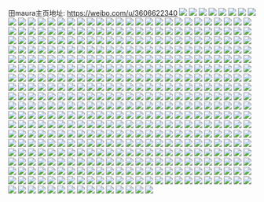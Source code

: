 田maura主页地址: https://weibo.com/u/3606622340 
![](https://wx4.sinaimg.cn/mw2000/d6f8b084ly1h9czfuytwnj22dc35se83.jpg) 
![](https://wx4.sinaimg.cn/mw2000/d6f8b084ly1h9czftnsg6j22dc35sqv5.jpg) 
![](https://wx4.sinaimg.cn/mw2000/d6f8b084ly1h9czhmy6yqj20oq1hcgyi.jpg) 
![](https://wx4.sinaimg.cn/mw2000/d6f8b084ly1h9czho2s2hj22eo37k7wi.jpg) 
![](https://wx4.sinaimg.cn/mw2000/d6f8b084ly1h9czh1ht66j22dc35s4qp.jpg) 
![](https://wx4.sinaimg.cn/mw2000/d6f8b084ly1h9czh1w88qj216o1kwk49.jpg) 
![](https://wx4.sinaimg.cn/mw2000/d6f8b084ly1h989buor5tj21401hcdvz.jpg) 
![](https://wx4.sinaimg.cn/mw2000/d6f8b084ly1h989bv1ysjj21hc0oqthx.jpg) 
![](https://wx4.sinaimg.cn/mw2000/d6f8b084ly1h989bva268j20oq1hc138.jpg) 
![](https://wx4.sinaimg.cn/mw2000/d6f8b084ly1h989bw8q7oj22eo37ku0x.jpg) 
![](https://wx4.sinaimg.cn/mw2000/d6f8b084ly1h989bzasguj235s2dcx6p.jpg) 
![](https://wx4.sinaimg.cn/mw2000/d6f8b084ly1h98a6afy34j21401hcnla.jpg) 
![](https://wx4.sinaimg.cn/mw2000/d6f8b084ly1h98a79qpz8j21401hck3s.jpg) 
![](https://wx4.sinaimg.cn/mw2000/d6f8b084ly1h98a79zvtxj220o0xoq8x.jpg) 
![](https://wx4.sinaimg.cn/mw2000/d6f8b084ly1h98a7be7g8j22dc35shdu.jpg) 
![](https://wx4.sinaimg.cn/mw2000/d6f8b084ly1h8zry1p8m3j20jd1a3wgz.jpg) 
![](https://wx4.sinaimg.cn/mw2000/d6f8b084ly1h8zs0b2s0xj20q71m9di2.jpg) 
![](https://wx4.sinaimg.cn/mw2000/d6f8b084ly1h8xjjmtvdhj20qa1m9n03.jpg) 
![](https://wx4.sinaimg.cn/mw2000/d6f8b084ly1h8xjjn5h88j20rl1i0goi.jpg) 
![](https://wx4.sinaimg.cn/mw2000/d6f8b084ly1h8txyvovrlj22eo37khdu.jpg) 
![](https://wx4.sinaimg.cn/mw2000/d6f8b084ly1h8n8hojshoj20u01srdj5.jpg) 
![](https://wx4.sinaimg.cn/mw2000/d6f8b084ly1h8n8hwztuxj20u01sr78c.jpg) 
![](https://wx4.sinaimg.cn/mw2000/d6f8b084ly1h8n8iavmldj20u00u0gml.jpg) 
![](https://wx4.sinaimg.cn/mw2000/d6f8b084ly1h8n8j0229yj20u01srtbz.jpg) 
![](https://wx4.sinaimg.cn/mw2000/d6f8b084ly1h8n8io1q6bj20u01sr0w2.jpg) 
![](https://wx4.sinaimg.cn/mw2000/d6f8b084ly1h8edrdrs7cj20u01hc1ac.jpg) 
![](https://wx4.sinaimg.cn/mw2000/d6f8b084ly1h89mwlxm1cj22eo37k4qs.jpg) 
![](https://wx4.sinaimg.cn/mw2000/d6f8b084ly1h89mwndhljj22a23407wi.jpg) 
![](https://wx4.sinaimg.cn/mw2000/d6f8b084ly1h89mwotdpoj22dc35sx6q.jpg) 
![](https://wx4.sinaimg.cn/mw2000/d6f8b084ly1h89mwqboxij235s2dcnpe.jpg) 
![](https://wx4.sinaimg.cn/mw2000/d6f8b084ly1h81oauhanej21mj2soqnb.jpg) 
![](https://wx4.sinaimg.cn/mw2000/d6f8b084ly1h81oauo5evj20oy176446.jpg) 
![](https://wx4.sinaimg.cn/mw2000/d6f8b084ly1h81oavte4lj227s3561l0.jpg) 
![](https://wx4.sinaimg.cn/mw2000/d6f8b084ly1h81oaxdo09j22dc35skjm.jpg) 
![](https://wx4.sinaimg.cn/mw2000/d6f8b084ly1h81oay5w9oj22av1v34qp.jpg) 
![](https://wx4.sinaimg.cn/mw2000/d6f8b084ly1h81oazjjyjj23k02o0npe.jpg) 
![](https://wx4.sinaimg.cn/mw2000/d6f8b084ly1h81ob0y0ruj235s2dcnpe.jpg) 
![](https://wx4.sinaimg.cn/mw2000/d6f8b084ly1h81ob1np95j22av1v31kx.jpg) 
![](https://wx4.sinaimg.cn/mw2000/d6f8b084ly1h81ob2cbl5j22dc35se81.jpg) 
![](https://wx4.sinaimg.cn/mw2000/d6f8b084ly1h7yoze8emtj21400u040n.jpg) 
![](https://wx4.sinaimg.cn/mw2000/d6f8b084ly1h7rt3dvvpoj237k2eoe82.jpg) 
![](https://wx4.sinaimg.cn/mw2000/d6f8b084ly1h7rt3f3vnlj22dc35sx6q.jpg) 
![](https://wx4.sinaimg.cn/mw2000/d6f8b084ly1h7rt3g4h2kj235s2dcx6p.jpg) 
![](https://wx4.sinaimg.cn/mw2000/d6f8b084ly1h7rt3hcxzkj22dc35skjm.jpg) 
![](https://wx4.sinaimg.cn/mw2000/d6f8b084ly1h7rt3ibmw9j235s2dckjl.jpg) 
![](https://wx4.sinaimg.cn/mw2000/d6f8b084ly1h7rt3k16kvj235s2dchdu.jpg) 
![](https://wx4.sinaimg.cn/mw2000/d6f8b084ly1h7q37zqai1j20nw1m7dj9.jpg) 
![](https://wx4.sinaimg.cn/mw2000/d6f8b084ly1h7q37vt0o3j20n31ldadf.jpg) 
![](https://wx4.sinaimg.cn/mw2000/d6f8b084ly1h7q37wbpdhj20ns1m5acy.jpg) 
![](https://wx4.sinaimg.cn/mw2000/d6f8b084ly1h7q37whjpvj20nh1m6q5u.jpg) 
![](https://wx4.sinaimg.cn/mw2000/d6f8b084ly1h7q35c5gyyj20pu1m9gq5.jpg) 
![](https://wx4.sinaimg.cn/mw2000/d6f8b084ly1h7onfsvhv7j20u014x0wo.jpg) 
![](https://wx4.sinaimg.cn/mw2000/d6f8b084ly1h7oneolp9ej22eo37k7wi.jpg) 
![](https://wx4.sinaimg.cn/mw2000/d6f8b084ly1h7ho30bmzmj22eo37kx6p.jpg) 
![](https://wx4.sinaimg.cn/mw2000/d6f8b084ly1h7ho3cmtzwj22eo37k7wi.jpg) 
![](https://wx4.sinaimg.cn/mw2000/d6f8b084ly1h7glqwybvmj22eo37k4qr.jpg) 
![](https://wx4.sinaimg.cn/mw2000/d6f8b084ly1h7glr212dwj22bv2uf7wh.jpg) 
![](https://wx4.sinaimg.cn/mw2000/d6f8b084ly1h7gls8p206j21zs2tgu0x.jpg) 
![](https://wx4.sinaimg.cn/mw2000/d6f8b084ly1h7glr583ekj22dc35s4qq.jpg) 
![](https://wx4.sinaimg.cn/mw2000/d6f8b084ly1h7glregy6wj22dc35sx6p.jpg) 
![](https://wx4.sinaimg.cn/mw2000/d6f8b084ly1h7glu19derj21400u0n4t.jpg) 
![](https://wx4.sinaimg.cn/mw2000/d6f8b084ly1h7glroy8yhj22e82e8x6q.jpg) 
![](https://wx4.sinaimg.cn/mw2000/d6f8b084ly1h7glrs6snvj22dc35skjm.jpg) 
![](https://wx4.sinaimg.cn/mw2000/d6f8b084ly1h7glrv9jq1j22y32aqail.jpg) 
![](https://wx4.sinaimg.cn/mw2000/d6f8b084ly1h7gls56pzuj235s2dcqv7.jpg) 
![](https://wx4.sinaimg.cn/mw2000/d6f8b084ly1h781guw9k6j22eo37khdu.jpg) 
![](https://wx4.sinaimg.cn/mw2000/d6f8b084ly1h781gzh9q5j22eo37kq9z.jpg) 
![](https://wx4.sinaimg.cn/mw2000/d6f8b084ly1h781gon3ozj22eo37kn7t.jpg) 
![](https://wx4.sinaimg.cn/mw2000/d6f8b084ly1h74rmti4iej22eo37ktmr.jpg) 
![](https://wx4.sinaimg.cn/mw2000/d6f8b084ly1h74rmr33hoj21401hanf7.jpg) 
![](https://wx4.sinaimg.cn/mw2000/d6f8b084ly1h74rmvp22bj22dc2zkaf7.jpg) 
![](https://wx4.sinaimg.cn/mw2000/d6f8b084ly1h72orpm8jaj20u0140ac8.jpg) 
![](https://wx4.sinaimg.cn/mw2000/d6f8b084ly1h72orpuq57j20u0140n0c.jpg) 
![](https://wx4.sinaimg.cn/mw2000/d6f8b084ly1h72cuzdth5j235s2dc1ky.jpg) 
![](https://wx4.sinaimg.cn/mw2000/d6f8b084ly1h6x4tayjfpj20rp0hmtbc.jpg) 
![](https://wx4.sinaimg.cn/mw2000/d6f8b084ly1h6x4sbjvtsj21401ha0vk.jpg) 
![](https://wx4.sinaimg.cn/mw2000/d6f8b084ly1h6nnbhzngfj22qk21wan9.jpg) 
![](https://wx4.sinaimg.cn/mw2000/d6f8b084ly1h6nnbju8imj22qk21wgta.jpg) 
![](https://wx4.sinaimg.cn/mw2000/d6f8b084ly1h6nnbmc8zij221w2qkgx1.jpg) 
![](https://wx4.sinaimg.cn/mw2000/d6f8b084ly1h6nnbopcvcj221w2qku0x.jpg) 
![](https://wx4.sinaimg.cn/mw2000/d6f8b084ly1h6nnbr7pmrj221w2qknll.jpg) 
![](https://wx4.sinaimg.cn/mw2000/d6f8b084ly1h6nnbtmgfpj221w2qk7wi.jpg) 
![](https://wx4.sinaimg.cn/mw2000/d6f8b084ly1h6nnbzotbdj22qk21wqv6.jpg) 
![](https://wx4.sinaimg.cn/mw2000/d6f8b084ly1h6nnc1lpphj21sw2dcne4.jpg) 
![](https://wx4.sinaimg.cn/mw2000/d6f8b084ly1h6nnc41hd0j22dz2coe0b.jpg) 
![](https://wx4.sinaimg.cn/mw2000/d6f8b084ly1h6nnc83uitj22dc2dc1l0.jpg) 
![](https://wx4.sinaimg.cn/mw2000/d6f8b084ly1h6nncaqmpzj22dc2dctt5.jpg) 
![](https://wx4.sinaimg.cn/mw2000/d6f8b084ly1h6nncdqmo3j22dc2dce83.jpg) 
![](https://wx4.sinaimg.cn/mw2000/d6f8b084ly1h6nncf0m3gj22qk1ildoz.jpg) 
![](https://wx4.sinaimg.cn/mw2000/d6f8b084ly1h6nnchd6ftj22tc1yctoq.jpg) 
![](https://wx4.sinaimg.cn/mw2000/d6f8b084ly1h6nncjlnddj22qk21w4eo.jpg) 
![](https://wx4.sinaimg.cn/mw2000/d6f8b084ly1h6nncm9zq4j221w2qk7wi.jpg) 
![](https://wx4.sinaimg.cn/mw2000/d6f8b084ly1h6nncr8mr6j235s2dcqv6.jpg) 
![](https://wx4.sinaimg.cn/mw2000/d6f8b084ly1h6nnct0s66j221w2qkkjl.jpg) 
![](https://wx4.sinaimg.cn/mw2000/d6f8b084ly1h6nmxy3g40j21ms2641kx.jpg) 
![](https://wx4.sinaimg.cn/mw2000/d6f8b084ly1h6nmy2w1rzj221w2qku0y.jpg) 
![](https://wx4.sinaimg.cn/mw2000/d6f8b084ly1h6nmy7usekj221w2qk1kz.jpg) 
![](https://wx4.sinaimg.cn/mw2000/d6f8b084ly1h6nmybr4kdj21nk27ge84.jpg) 
![](https://wx4.sinaimg.cn/mw2000/d6f8b084ly1h6nmyh9d1xj222b2jh787.jpg) 
![](https://wx4.sinaimg.cn/mw2000/d6f8b084ly1h6nmyjncf6j21tx2777wh.jpg) 
![](https://wx4.sinaimg.cn/mw2000/d6f8b084ly1h6nmyq08hmj21r52dcapz.jpg) 
![](https://wx4.sinaimg.cn/mw2000/d6f8b084ly1h6nmyt0v9ej21ms2bv4qp.jpg) 
![](https://wx4.sinaimg.cn/mw2000/d6f8b084ly1h6nmz0l20yj221w2qk7wj.jpg) 
![](https://wx4.sinaimg.cn/mw2000/d6f8b084ly1h6nmz6asy0j221w2qk4qr.jpg) 
![](https://wx4.sinaimg.cn/mw2000/d6f8b084ly1h6nmz9hes1j22qk21w7wi.jpg) 
![](https://wx4.sinaimg.cn/mw2000/d6f8b084ly1h6nmzjez5zj221w2qk7wh.jpg) 
![](https://wx4.sinaimg.cn/mw2000/d6f8b084ly1h6nmzmseecj221w2qk194.jpg) 
![](https://wx4.sinaimg.cn/mw2000/d6f8b084ly1h6nmzqhop4j221w2qkkjm.jpg) 
![](https://wx4.sinaimg.cn/mw2000/d6f8b084ly1h6nmzuevrwj221w2qknap.jpg) 
![](https://wx4.sinaimg.cn/mw2000/d6f8b084ly1h6nmzzovwbj221w2qkqv5.jpg) 
![](https://wx4.sinaimg.cn/mw2000/d6f8b084ly1h6nn05s1axj221w2qkkjl.jpg) 
![](https://wx4.sinaimg.cn/mw2000/d6f8b084ly1h6nn08ip4wj22qk21wqeh.jpg) 
![](https://wx4.sinaimg.cn/mw2000/d6f8b084ly1h6me0knzt2j20uv1um413.jpg) 
![](https://wx4.sinaimg.cn/mw2000/d6f8b084ly1h6me0kcun0j21401haav8.jpg) 
![](https://wx4.sinaimg.cn/mw2000/d6f8b084ly1h6italpqqmj20rp0kq751.jpg) 
![](https://wx4.sinaimg.cn/mw2000/d6f8b084ly1h6gt6bm3l5j20rp0rpn0c.jpg) 
![](https://wx4.sinaimg.cn/mw2000/d6f8b084ly1h6eix52qdtj235s2dcagh.jpg) 
![](https://wx4.sinaimg.cn/mw2000/d6f8b084ly1h6eixxiiqsj22dc35sto6.jpg) 
![](https://wx4.sinaimg.cn/mw2000/d6f8b084ly1h6d4l9ir37j23k02o04qq.jpg) 
![](https://wx4.sinaimg.cn/mw2000/d6f8b084ly1h6d4l5q484j235s2dc1ky.jpg) 
![](https://wx4.sinaimg.cn/mw2000/d6f8b084ly1h6d4fv2i5ij21400u0adp.jpg) 
![](https://wx4.sinaimg.cn/mw2000/d6f8b084ly1h6d4hddl1cj22dc35skjl.jpg) 
![](https://wx4.sinaimg.cn/mw2000/d6f8b084ly1h6a4ag651tj235s2dcu0y.jpg) 
![](https://wx4.sinaimg.cn/mw2000/d6f8b084ly1h6ai82zrtqj235s2dc1e9.jpg) 
![](https://wx4.sinaimg.cn/mw2000/d6f8b084ly1h6ai8cczo8j20u00u0jut.jpg) 
![](https://wx4.sinaimg.cn/mw2000/d6f8b084ly1h6a46klyaej235s2dc79q.jpg) 
![](https://wx4.sinaimg.cn/mw2000/d6f8b084ly1h6aj9gech5j235s2dc7jr.jpg) 
![](https://wx4.sinaimg.cn/mw2000/d6f8b084ly1h6aj9pfhf9j21h11h1n2j.jpg) 
![](https://wx4.sinaimg.cn/mw2000/d6f8b084ly1h6ajajuadnj235s2dc1kz.jpg) 
![](https://wx4.sinaimg.cn/mw2000/d6f8b084ly1h6ajb3xe9zj225h2dch2b.jpg) 
![](https://wx4.sinaimg.cn/mw2000/d6f8b084ly1h6ajbqa9szj21z21z2b2a.jpg) 
![](https://wx4.sinaimg.cn/mw2000/d6f8b084ly1h6ajc0sjdgj235s2dc1ky.jpg) 
![](https://wx4.sinaimg.cn/mw2000/d6f8b084ly1h6ajcdfpu3j21dv2uq4qp.jpg) 
![](https://wx4.sinaimg.cn/mw2000/d6f8b084ly1h687uwtfrrj235s2dc4qq.jpg) 
![](https://wx4.sinaimg.cn/mw2000/d6f8b084ly1h644vpqyg7j20ud0m4jun.jpg) 
![](https://wx4.sinaimg.cn/mw2000/d6f8b084ly1h644t9ac6lj20sr1kdtgl.jpg) 
![](https://wx4.sinaimg.cn/mw2000/d6f8b084ly1h5x9mk4cy7j20u014042d.jpg) 
![](https://wx4.sinaimg.cn/mw2000/d6f8b084ly1h5x9mko5kgj20uc19rgup.jpg) 
![](https://wx4.sinaimg.cn/mw2000/d6f8b084ly1h5sachad0sj235s2dcx6s.jpg) 
![](https://wx4.sinaimg.cn/mw2000/d6f8b084ly1h5sa9i1k60j20u00u0q7k.jpg) 
![](https://wx4.sinaimg.cn/mw2000/d6f8b084ly1h5sacyjw4ij22eo37kb2a.jpg) 
![](https://wx4.sinaimg.cn/mw2000/d6f8b084ly1h5sad3pdznj235s2dckjn.jpg) 
![](https://wx4.sinaimg.cn/mw2000/d6f8b084ly1h5sadbzjycj235s2dcx6r.jpg) 
![](https://wx4.sinaimg.cn/mw2000/d6f8b084ly1h5sadytbcfj235s2dckjm.jpg) 
![](https://wx4.sinaimg.cn/mw2000/d6f8b084ly1h5sadzpsf1j20u014041c.jpg) 
![](https://wx4.sinaimg.cn/mw2000/d6f8b084ly1h5sae08r9vj21400u0n4j.jpg) 
![](https://wx4.sinaimg.cn/mw2000/d6f8b084ly1h5sae7634mj21400u0jvv.jpg) 
![](https://wx4.sinaimg.cn/mw2000/d6f8b084ly1h5oshphicgj22dc35su0x.jpg) 
![](https://wx4.sinaimg.cn/mw2000/d6f8b084ly1h5jfyu253gj22uc3k04qq.jpg) 
![](https://wx4.sinaimg.cn/mw2000/d6f8b084ly1h5jfzpokj8j22dc35se83.jpg) 
![](https://wx4.sinaimg.cn/mw2000/d6f8b084ly1h5jg0u9vm5j22o03k0b2b.jpg) 
![](https://wx4.sinaimg.cn/mw2000/d6f8b084ly1h5jg1l7uloj235s2dc7wi.jpg) 
![](https://wx4.sinaimg.cn/mw2000/d6f8b084ly1h5jg1x4114j21mo2654qp.jpg) 
![](https://wx4.sinaimg.cn/mw2000/d6f8b084ly1h5jg2awlhfj235s2dcu0y.jpg) 
![](https://wx4.sinaimg.cn/mw2000/d6f8b084ly1h5jg40mxf5j235s2dc7wk.jpg) 
![](https://wx4.sinaimg.cn/mw2000/d6f8b084ly1h5jg2r4di2j22o03k2npd.jpg) 
![](https://wx4.sinaimg.cn/mw2000/d6f8b084ly1h5jg2uzy2fj20y4230amw.jpg) 
![](https://wx4.sinaimg.cn/mw2000/d6f8b084ly1h5jg4ihcchj21g0261e81.jpg) 
![](https://wx4.sinaimg.cn/mw2000/d6f8b084ly1h5jg4unfxtj21g02617wh.jpg) 
![](https://wx4.sinaimg.cn/mw2000/d6f8b084ly1h5jg56eos1j21g02001kx.jpg) 
![](https://wx4.sinaimg.cn/mw2000/d6f8b084ly1h5jg5j1epcj21g02601kx.jpg) 
![](https://wx4.sinaimg.cn/mw2000/d6f8b084ly1h5jg5wovrej21g02607wh.jpg) 
![](https://wx4.sinaimg.cn/mw2000/d6f8b084ly1h5jg83vrkkj21g0260u0x.jpg) 
![](https://wx4.sinaimg.cn/mw2000/d6f8b084ly1h5grkn4xf9j235s2dce82.jpg) 
![](https://wx4.sinaimg.cn/mw2000/d6f8b084ly1h5grp8zzsxj23k02o0hdt.jpg) 
![](https://wx4.sinaimg.cn/mw2000/d6f8b084ly1h5grts7aipj21400u0acc.jpg) 
![](https://wx4.sinaimg.cn/mw2000/d6f8b084ly1h5grum0ltwj22300y4k2w.jpg) 
![](https://wx4.sinaimg.cn/mw2000/d6f8b084ly1h5ffh1ifhdj20u0140qbp.jpg) 
![](https://wx4.sinaimg.cn/mw2000/d6f8b084ly1h5ffh1w0sqj20u014014a.jpg) 
![](https://wx4.sinaimg.cn/mw2000/d6f8b084ly1h5ffh27r7kj20u0140n60.jpg) 
![](https://wx4.sinaimg.cn/mw2000/d6f8b084ly1h59rfft1wvj20rr0sgmzy.jpg) 
![](https://wx4.sinaimg.cn/mw2000/d6f8b084ly1h43f8s1t6lj20u0140446.jpg) 
![](https://wx4.sinaimg.cn/mw2000/d6f8b084ly1h3v1833rtmj20sg0qkq4m.jpg) 
![](https://wx4.sinaimg.cn/mw2000/d6f8b084ly1h1scszezc5j20u01tyn0v.jpg) 
![](https://wx4.sinaimg.cn/mw2000/d6f8b084ly1h1scpywg4nj22dc35s4qr.jpg) 
![](https://wx4.sinaimg.cn/mw2000/d6f8b084ly1gwpk9u9qe4j217c1lsnh3.jpg) 
![](https://wx4.sinaimg.cn/mw2000/003W51e4ly1guk27vx1mfj60u00u0q4m02.jpg) 
![](https://wx4.sinaimg.cn/mw2000/003W51e4ly1guizuv24egj60yg0ygnfr02.jpg) 
![](https://wx4.sinaimg.cn/mw2000/d6f8b084ly1gs487h90qmj21400u0afs.jpg) 
![](https://wx4.sinaimg.cn/mw2000/d6f8b084ly1gq0l6fqi4wj21400u00y2.jpg) 
![](https://wx4.sinaimg.cn/mw2000/d6f8b084ly1gq0l6ep1qvj21400u0djp.jpg) 
![](https://wx4.sinaimg.cn/mw2000/d6f8b084ly1gq0l6h0jjcj21400u0ahf.jpg) 
![](https://wx4.sinaimg.cn/mw2000/d6f8b084ly1gpyn2pxuwvj20u01d313k.jpg) 
![](https://wx4.sinaimg.cn/mw2000/d6f8b084ly1gpaijhv4vxj21400u0ae6.jpg) 
![](https://wx4.sinaimg.cn/mw2000/d6f8b084ly1gpaijgxdvqj21400u0td9.jpg) 
![](https://wx4.sinaimg.cn/mw2000/d6f8b084ly1gpaijfb6kaj20u0140gpy.jpg) 
![](https://wx4.sinaimg.cn/mw2000/d6f8b084ly1gpaijmzwj0j20u014043w.jpg) 
![](https://wx4.sinaimg.cn/mw2000/d6f8b084ly1gpaijlfdw7j20u0140afp.jpg) 
![](https://wx4.sinaimg.cn/mw2000/d6f8b084ly1gpaisuaz0rj21400u0gq7.jpg) 
![](https://wx4.sinaimg.cn/mw2000/d6f8b084ly1gpaijjp10uj20u014045c.jpg) 
![](https://wx4.sinaimg.cn/mw2000/d6f8b084ly1gpaijkuyw0j21400u0gsu.jpg) 
![](https://wx4.sinaimg.cn/mw2000/d6f8b084ly1gpaih3dewjj20u01cjwmm.jpg) 
![](https://wx4.sinaimg.cn/mw2000/d6f8b084ly1gpaijlx6i4j21400u044q.jpg) 
![](https://wx4.sinaimg.cn/mw2000/d6f8b084ly1gpaijikg10j21400u0n32.jpg) 
![](https://wx4.sinaimg.cn/mw2000/d6f8b084ly1gpaijkav05j21400u00yb.jpg) 
![](https://wx4.sinaimg.cn/mw2000/d6f8b084ly1gpaijngah0j20u0140wie.jpg) 
![](https://wx4.sinaimg.cn/mw2000/d6f8b084ly1gpaist9t0tj21400u07a2.jpg) 
![](https://wx4.sinaimg.cn/mw2000/d6f8b084ly1gpaisttv0fj21400u0wjg.jpg) 
![](https://wx4.sinaimg.cn/mw2000/d6f8b084ly1gpaijgc2wfj20u014078d.jpg) 
![](https://wx4.sinaimg.cn/mw2000/d6f8b084ly1gpaijfu4pkj20u0140n08.jpg) 
![](https://wx4.sinaimg.cn/mw2000/d6f8b084ly1gpaijj5r9qj20u0140tca.jpg) 
![](https://wx4.sinaimg.cn/mw2000/d6f8b084ly1gmfafal0u4j20u01t07f2.jpg) 
![](https://wx4.sinaimg.cn/mw2000/d6f8b084ly1gljn3zjuyij20zk0k0108.jpg) 
![](https://wx4.sinaimg.cn/mw2000/d6f8b084ly1gl2plc2138j21400u042a.jpg) 
![](https://wx4.sinaimg.cn/mw2000/d6f8b084ly1gka0e8xugwj213z0u0air.jpg) 
![](https://wx4.sinaimg.cn/mw2000/d6f8b084ly1gka0ecdu0oj20u00u0n1i.jpg) 
![](https://wx4.sinaimg.cn/mw2000/d6f8b084ly1gka0eayjwfj21400u045r.jpg) 
![](https://wx4.sinaimg.cn/mw2000/d6f8b084ly1gka0efa3v8j20u0140ai0.jpg) 
![](https://wx4.sinaimg.cn/mw2000/d6f8b084ly1gka0eim18kj20u0140tgk.jpg) 
![](https://wx4.sinaimg.cn/mw2000/d6f8b084ly1gka0elk52rj20u0140tgs.jpg) 
![](https://wx4.sinaimg.cn/mw2000/d6f8b084ly1gka0enjgmtj20u014045r.jpg) 
![](https://wx4.sinaimg.cn/mw2000/d6f8b084ly1gka0epvkgfj21400u0wmf.jpg) 
![](https://wx4.sinaimg.cn/mw2000/d6f8b084ly1gka0eslcujj21400u0wo1.jpg) 
![](https://wx4.sinaimg.cn/mw2000/d6f8b084ly1gka0eu1648j21400u0wju.jpg) 
![](https://wx4.sinaimg.cn/mw2000/d6f8b084ly1gka0evo74uj21400u043t.jpg) 
![](https://wx4.sinaimg.cn/mw2000/d6f8b084ly1gka0ey72kij20u0140thj.jpg) 
![](https://wx4.sinaimg.cn/mw2000/d6f8b084ly1gka0f19942j21400u0guu.jpg) 
![](https://wx4.sinaimg.cn/mw2000/d6f8b084ly1gka0f52dkmj20u0140wl9.jpg) 
![](https://wx4.sinaimg.cn/mw2000/d6f8b084ly1gka0f6nzbcj20u0140783.jpg) 
![](https://wx4.sinaimg.cn/mw2000/d6f8b084ly1gka0f962z9j20u0140dl1.jpg) 
![](https://wx4.sinaimg.cn/mw2000/d6f8b084ly1gk49gntj5oj20u0140mzr.jpg) 
![](https://wx4.sinaimg.cn/mw2000/d6f8b084ly1gk49gor46kj20u0140q6x.jpg) 
![](https://wx4.sinaimg.cn/mw2000/d6f8b084ly1gk49gpgwhej20u014078i.jpg) 
![](https://wx4.sinaimg.cn/mw2000/d6f8b084ly1gk49gpx0z7j218i0p2agi.jpg) 
![](https://wx4.sinaimg.cn/mw2000/d6f8b084ly1gk1vag4rzpj21400u0jx8.jpg) 
![](https://wx4.sinaimg.cn/mw2000/d6f8b084ly1gk1vb3j2nmj21400u00y4.jpg) 
![](https://wx4.sinaimg.cn/mw2000/d6f8b084ly1gjjgmr55b3j20u0140te0.jpg) 
![](https://wx4.sinaimg.cn/mw2000/d6f8b084ly1gjjgmrpzzvj20u01400y1.jpg) 
![](https://wx4.sinaimg.cn/mw2000/d6f8b084ly1gjjgmqm7jrj21400u0wj8.jpg) 
![](https://wx4.sinaimg.cn/mw2000/d6f8b084ly1gjjgtq6vgnj21400u0jzf.jpg) 
![](https://wx4.sinaimg.cn/mw2000/d6f8b084ly1gjjgmseu6pj21hc0u0qcw.jpg) 
![](https://wx4.sinaimg.cn/mw2000/d6f8b084ly1gjjgmte1dej21sz0u0gzi.jpg) 
![](https://wx4.sinaimg.cn/mw2000/d6f8b084ly1gj7n2t8paej20u0140q4a.jpg) 
![](https://wx4.sinaimg.cn/mw2000/d6f8b084ly1gj7n2ti7tcj20u01t0diz.jpg) 
![](https://wx4.sinaimg.cn/mw2000/d6f8b084ly1gj7n2u52nij20on1hcq7i.jpg) 
![](https://wx4.sinaimg.cn/mw2000/d6f8b084ly1gijgrtkscfj21400u0myp.jpg) 
![](https://wx4.sinaimg.cn/mw2000/d6f8b084ly1gi5psdlrk8j21t00u0n1n.jpg) 
![](https://wx4.sinaimg.cn/mw2000/d6f8b084ly1gi4llnsn9jj20qo0zamzz.jpg) 
![](https://wx4.sinaimg.cn/mw2000/d6f8b084ly1ghu2ewt7tzj20u01t0acv.jpg) 
![](https://wx4.sinaimg.cn/mw2000/d6f8b084ly1ghu2ex3styj20u01t0q6i.jpg) 
![](https://wx4.sinaimg.cn/mw2000/d6f8b084ly1ghizuw8p3tj20u01t0gst.jpg) 
![](https://wx4.sinaimg.cn/mw2000/d6f8b084ly1gh4xgphbsfj21400u0diw.jpg) 
![](https://wx4.sinaimg.cn/mw2000/d6f8b084ly1gg9gbwd94mj20u0140dhs.jpg) 
![](https://wx4.sinaimg.cn/mw2000/d6f8b084ly1gfyzw6s6p7j20u0140tet.jpg) 
![](https://wx4.sinaimg.cn/mw2000/d6f8b084ly1gfs2v1j1m1j22tc240hdt.jpg) 
![](https://wx4.sinaimg.cn/mw2000/d6f8b084ly1gfs2v33mckj22tc240kjl.jpg) 
![](https://wx4.sinaimg.cn/mw2000/d6f8b084ly1gfs2w7400pj22tc240qv5.jpg) 
![](https://wx4.sinaimg.cn/mw2000/d6f8b084ly1gfs2v5o78mj23k02o0e84.jpg) 
![](https://wx4.sinaimg.cn/mw2000/d6f8b084ly1gfiz3r8rgxj20qo0fzdhd.jpg) 
![](https://wx4.sinaimg.cn/mw2000/d6f8b084ly1gfiz3ffb8jj20u0140gqh.jpg) 
![](https://wx4.sinaimg.cn/mw2000/d6f8b084ly1gf9fyx1h3pj20u01407ei.jpg) 
![](https://wx4.sinaimg.cn/mw2000/d6f8b084ly1gf9fyycn40j20u0140wmj.jpg) 
![](https://wx4.sinaimg.cn/mw2000/d6f8b084ly1gf9fyyxi8fj21400u0tcy.jpg) 
![](https://wx4.sinaimg.cn/mw2000/d6f8b084ly1gf9fz3519lj21400u0ad1.jpg) 
![](https://wx4.sinaimg.cn/mw2000/d6f8b084ly1gf9fyzie0aj20u0140jtx.jpg) 
![](https://wx4.sinaimg.cn/mw2000/d6f8b084ly1gf9fz0a0coj20u0140gqo.jpg) 
![](https://wx4.sinaimg.cn/mw2000/d6f8b084ly1gf9fz0u14aj20u0140gqv.jpg) 
![](https://wx4.sinaimg.cn/mw2000/d6f8b084ly1gf9fz1p4cdj20u01400wb.jpg) 
![](https://wx4.sinaimg.cn/mw2000/d6f8b084ly1gf9fz2nqvzj20u014044e.jpg) 
![](https://wx4.sinaimg.cn/mw2000/d6f8b084ly1gf811ga2hsj20u0140771.jpg) 
![](https://wx4.sinaimg.cn/mw2000/d6f8b084ly1gf811gvly9j20u0140q55.jpg) 
![](https://wx4.sinaimg.cn/mw2000/d6f8b084ly1gewutoyek6j20qo0k076f.jpg) 
![](https://wx4.sinaimg.cn/mw2000/d6f8b084ly1gewutp9i65j20qo0k0jsf.jpg) 
![](https://wx4.sinaimg.cn/mw2000/d6f8b084ly1gewutpkf65j20qo0k0tb7.jpg) 
![](https://wx4.sinaimg.cn/mw2000/d6f8b084ly1gewutptqxsj20qo0k0gn0.jpg) 
![](https://wx4.sinaimg.cn/mw2000/d6f8b084ly1gewutq3brdj20qo0k0q4s.jpg) 
![](https://wx4.sinaimg.cn/mw2000/d6f8b084ly1gewutqnswmj20qo0k0myk.jpg) 
![](https://wx4.sinaimg.cn/mw2000/d6f8b084ly1gewutyooh4j20qo0k0aao.jpg) 
![](https://wx4.sinaimg.cn/mw2000/d6f8b084ly1gewutreuszj20qo0k03zd.jpg) 
![](https://wx4.sinaimg.cn/mw2000/d6f8b084ly1gewutr2obsj20qo0k0jsb.jpg) 
![](https://wx4.sinaimg.cn/mw2000/d6f8b084ly1gevwcfba4aj2190190u0x.jpg) 
![](https://wx4.sinaimg.cn/mw2000/d6f8b084ly1geplxa8aihj21400u0jzm.jpg) 
![](https://wx4.sinaimg.cn/mw2000/d6f8b084ly1geplxau1vzj21400u0n3q.jpg) 
![](https://wx4.sinaimg.cn/mw2000/d6f8b084ly1geplxbvis9j21400u0qb3.jpg) 
![](https://wx4.sinaimg.cn/mw2000/d6f8b084ly1genofw0ivkj21400u0q8m.jpg) 
![](https://wx4.sinaimg.cn/mw2000/d6f8b084ly1genofwn0quj21400u0wjc.jpg) 
![](https://wx4.sinaimg.cn/mw2000/d6f8b084ly1genofxp6dbj21400u00yh.jpg) 
![](https://wx4.sinaimg.cn/mw2000/d6f8b084ly1geldcqeq82j20aa0ap74d.jpg) 
![](https://wx4.sinaimg.cn/mw2000/d6f8b084ly1ge1spqyq2aj21901o0kjm.jpg) 
![](https://wx4.sinaimg.cn/mw2000/d6f8b084ly1ge1spwcqamj21901o0x6p.jpg) 
![](https://wx4.sinaimg.cn/mw2000/d6f8b084ly1ge1spv7lc7j21o0190x6p.jpg) 
![](https://wx4.sinaimg.cn/mw2000/d6f8b084ly1ge1spu5urmj21o01904qq.jpg) 
![](https://wx4.sinaimg.cn/mw2000/d6f8b084ly1ge1sprybjjj21o01904qq.jpg) 
![](https://wx4.sinaimg.cn/mw2000/d6f8b084ly1ge1sq055ymj22402tcx6p.jpg) 
![](https://wx4.sinaimg.cn/mw2000/d6f8b084ly1ge11vsqr95j20qo0qodib.jpg) 
![](https://wx4.sinaimg.cn/mw2000/d6f8b084ly1ge11yxyhslj20qo0u9n0u.jpg) 
![](https://wx4.sinaimg.cn/mw2000/d6f8b084ly1gduo86d4unj20qj0omq5k.jpg) 
![](https://wx4.sinaimg.cn/mw2000/d6f8b084ly1gdmf2kas2uj20u0140n59.jpg) 
![](https://wx4.sinaimg.cn/mw2000/d6f8b084ly1gdmf7t151wj20u0140jwg.jpg) 
![](https://wx4.sinaimg.cn/mw2000/d6f8b084ly1gdmf76s4b8j20qo0p6q6l.jpg) 
![](https://wx4.sinaimg.cn/mw2000/d6f8b084ly1gdlkcrk382j20u0140wet.jpg) 
![](https://wx4.sinaimg.cn/mw2000/d6f8b084ly1gdj75ywm4hj20om1hc432.jpg) 
![](https://wx4.sinaimg.cn/mw2000/d6f8b084ly1gdj756wpgvj21400u00vq.jpg) 
![](https://wx4.sinaimg.cn/mw2000/d6f8b084ly1gdj758e10oj21400u0dj0.jpg) 
![](https://wx4.sinaimg.cn/mw2000/d6f8b084ly1gddkkqayn8j20qo0z3tbb.jpg) 
![](https://wx4.sinaimg.cn/mw2000/d6f8b084ly1gddkkhw3dxj20qo1a8q5b.jpg) 
![](https://wx4.sinaimg.cn/mw2000/d6f8b084ly1gd8b9rchxmj21lg0augsc.jpg) 
![](https://wx4.sinaimg.cn/mw2000/d6f8b084ly1gd42eb7ajnj20qo0os3zn.jpg) 
![](https://wx4.sinaimg.cn/mw2000/d6f8b084ly1gd0trxggvtj20u0140jui.jpg) 
![](https://wx4.sinaimg.cn/mw2000/d6f8b084ly1gd0try2k56j20u0140wj4.jpg) 
![](https://wx4.sinaimg.cn/mw2000/d6f8b084ly1gd0trynwlrj21400u0n27.jpg) 
![](https://wx4.sinaimg.cn/mw2000/d6f8b084ly1gd0trzo9cdj20u0140q6r.jpg) 
![](https://wx4.sinaimg.cn/mw2000/d6f8b084ly1gd0ts0auz0j21400u0dk0.jpg) 
![](https://wx4.sinaimg.cn/mw2000/d6f8b084ly1gd0u44hi1sj20qo0ifmyi.jpg) 
![](https://wx4.sinaimg.cn/mw2000/d6f8b084ly1gd0trz8ud9j20u01400y6.jpg) 
![](https://wx4.sinaimg.cn/mw2000/d6f8b084ly1gcsc86n24mj208809qdg1.jpg) 
![](https://wx4.sinaimg.cn/mw2000/d6f8b084ly1gcojtyc3ujj20nb0qedh5.jpg) 
![](https://wx4.sinaimg.cn/mw2000/d6f8b084ly1gcojtyirquj20iw0mvq3t.jpg) 
![](https://wx4.sinaimg.cn/mw2000/d6f8b084ly1gcojtyuaj3j20ok06njrr.jpg) 
![](https://wx4.sinaimg.cn/mw2000/d6f8b084ly1gcojtyzzb2j20nc07ydfz.jpg) 
![](https://wx4.sinaimg.cn/mw2000/d6f8b084ly1gcojtz526qj20qi0c6q3c.jpg) 
![](https://wx4.sinaimg.cn/mw2000/d6f8b084ly1gcdgdj3i6cj21400u0wnr.jpg) 
![](https://wx4.sinaimg.cn/mw2000/d6f8b084ly1gcd5p52y02j20qo0uctaw.jpg) 
![](https://wx4.sinaimg.cn/mw2000/d6f8b084ly1gc22llsqtlj20u01t0tbt.jpg) 
![](https://wx4.sinaimg.cn/mw2000/d6f8b084ly1gc22lmbni7j20u01t0dig.jpg) 
![](https://wx4.sinaimg.cn/mw2000/d6f8b084ly1gbunpww66uj20u0140wfy.jpg) 
![](https://wx4.sinaimg.cn/mw2000/d6f8b084ly1gbrrqunl7uj20qo17xtdx.jpg) 
![](https://wx4.sinaimg.cn/mw2000/d6f8b084ly1gblh8t2urij20u0140jvb.jpg) 
![](https://wx4.sinaimg.cn/mw2000/d6f8b084ly1gbfnofpejyj20sr0gp779.jpg) 
![](https://wx4.sinaimg.cn/mw2000/d6f8b084ly1gb9ty2wablj20qo0qognd.jpg) 
![](https://wx4.sinaimg.cn/mw2000/d6f8b084ly1gaxu7b1mfej216o1kwe81.jpg) 
![](https://wx4.sinaimg.cn/mw2000/d6f8b084ly1gax9fksydwj22402tckjm.jpg) 
![](https://wx4.sinaimg.cn/mw2000/d6f8b084ly1gaw65ez3q5j216o1kwkjl.jpg) 
![](https://wx4.sinaimg.cn/mw2000/d6f8b084ly1gaw65mai5wj216o1kwe81.jpg) 
![](https://wx4.sinaimg.cn/mw2000/d6f8b084ly1gavtxtt6vfj20u01t0wtv.jpg) 
![](https://wx4.sinaimg.cn/mw2000/d6f8b084ly1garaf543pfj209q07ajri.jpg) 
![](https://wx4.sinaimg.cn/mw2000/d6f8b084ly1gaqimn5lcrj20qo0jmt9x.jpg) 
![](https://wx4.sinaimg.cn/mw2000/d6f8b084ly1gam2oqmx9lj20u01401ju.jpg) 
![](https://wx4.sinaimg.cn/mw2000/d6f8b084ly1gam2ore3toj21t00u04qp.jpg) 
![](https://wx4.sinaimg.cn/mw2000/d6f8b084ly1gakwwf071vj20u0140q7c.jpg) 
![](https://wx4.sinaimg.cn/mw2000/d6f8b084ly1gahayi0yrxj22402tc4qq.jpg) 
![](https://wx4.sinaimg.cn/mw2000/d6f8b084ly1gagck37zdcj20u01404qp.jpg) 
![](https://wx4.sinaimg.cn/mw2000/d6f8b084ly1gagck5lpu7j20u01404qp.jpg) 
![](https://wx4.sinaimg.cn/mw2000/d6f8b084ly1gagck8hcs2j20u01407wh.jpg) 
![](https://wx4.sinaimg.cn/mw2000/d6f8b084ly1gagckavom7j20u0140b29.jpg) 
![](https://wx4.sinaimg.cn/mw2000/d6f8b084ly1gae1tdyeobj20u00u04iy.jpg) 
![](https://wx4.sinaimg.cn/mw2000/d6f8b084ly1gadn47d1adj20u01404qp.jpg) 
![](https://wx4.sinaimg.cn/mw2000/d6f8b084ly1gacjmxenedj20sg0sgq9g.jpg) 
![](https://wx4.sinaimg.cn/mw2000/d6f8b084ly1gabdmpkibzj20u01400wo.jpg) 
![](https://wx4.sinaimg.cn/mw2000/d6f8b084ly1ga8xzjq49ij20u01400x9.jpg) 
![](https://wx4.sinaimg.cn/mw2000/d6f8b084ly1ga866z55ahj20u00u0grc.jpg) 
![](https://wx4.sinaimg.cn/mw2000/d6f8b084ly1ga6uq97jt4j20u0140dle.jpg) 
![](https://wx4.sinaimg.cn/mw2000/d6f8b084ly1ga5m1j1a5vj20u01t0ae4.jpg) 
![](https://wx4.sinaimg.cn/mw2000/d6f8b084ly1ga5m1jir0yj20u01t0adn.jpg) 
![](https://wx4.sinaimg.cn/mw2000/d6f8b084ly1ga5m1xs3z2j20u0140n6l.jpg) 
![](https://wx4.sinaimg.cn/mw2000/d6f8b084ly1ga5m1ye05nj20u0140jwf.jpg) 
![](https://wx4.sinaimg.cn/mw2000/d6f8b084ly1ga4mof7parj20u00u00vk.jpg) 
![](https://wx4.sinaimg.cn/mw2000/d6f8b084ly1ga4mofhsjoj20u00u00uw.jpg) 
![](https://wx4.sinaimg.cn/mw2000/d6f8b084ly1ga4mofu2c2j20u0140ad3.jpg) 
![](https://wx4.sinaimg.cn/mw2000/d6f8b084ly1ga4mog5r3xj20u0140taz.jpg) 
![](https://wx4.sinaimg.cn/mw2000/d6f8b084ly1ga4moggc1bj20u00u0tbf.jpg) 
![](https://wx4.sinaimg.cn/mw2000/d6f8b084ly1ga4movvyy9j20qo14tjvz.jpg) 
![](https://wx4.sinaimg.cn/mw2000/d6f8b084ly1ga0zuhq9x5j208809qdg1.jpg) 
![](https://wx4.sinaimg.cn/mw2000/d6f8b084ly1ga0218u1ovj20u0140mzo.jpg) 
![](https://wx4.sinaimg.cn/mw2000/d6f8b084ly1g9yf0vig66j20u00u0jvx.jpg) 
![](https://wx4.sinaimg.cn/mw2000/d6f8b084ly1g9tb9skoy8j20qn0fn3z6.jpg) 
![](https://wx4.sinaimg.cn/mw2000/d6f8b084ly1g9t37avj9wj20u01400tz.jpg) 
![](https://wx4.sinaimg.cn/mw2000/d6f8b084ly1g9t37bz9jxj21hc0omtdj.jpg) 
![](https://wx4.sinaimg.cn/mw2000/d6f8b084ly1g9t3atxtvfj20u00u0myh.jpg) 
![](https://wx4.sinaimg.cn/mw2000/d6f8b084ly1g9sgkkpwruj20u0140jz5.jpg) 
![](https://wx4.sinaimg.cn/mw2000/d6f8b084ly1g9pczrfyawj22tc240u0x.jpg) 
![](https://wx4.sinaimg.cn/mw2000/d6f8b084ly1g9pcztsrbgj22tc240hdu.jpg) 
![](https://wx4.sinaimg.cn/mw2000/d6f8b084ly1g9lydcymkaj20u01t077u.jpg) 
![](https://wx4.sinaimg.cn/mw2000/d6f8b084ly1g9lyddfct0j20u01t0jvp.jpg) 
![](https://wx4.sinaimg.cn/mw2000/d6f8b084ly1g9ajyt4menj20u01t0gqi.jpg) 
![](https://wx4.sinaimg.cn/mw2000/d6f8b084ly1g9ajzfcx1ej20u01t0jxh.jpg) 
![](https://wx4.sinaimg.cn/mw2000/d6f8b084ly1g98f6bpta6j20u014011u.jpg) 
![](https://wx4.sinaimg.cn/mw2000/d6f8b084ly1g98f6cakd9j20u0140k0z.jpg) 
![](https://wx4.sinaimg.cn/mw2000/d6f8b084ly1g98f6cuhnjj20u0140ajh.jpg) 
![](https://wx4.sinaimg.cn/mw2000/d6f8b084ly1g94wre6l4uj21210u0gsb.jpg) 
![](https://wx4.sinaimg.cn/mw2000/d6f8b084ly1g94wrestwjj20y60u0jv1.jpg) 
![](https://wx4.sinaimg.cn/mw2000/d6f8b084ly1g8pxgrg6u8j20ja0hhjsm.jpg) 
![](https://wx4.sinaimg.cn/mw2000/d6f8b084ly1g8n6nwu5gpj20u0140whb.jpg) 
![](https://wx4.sinaimg.cn/mw2000/d6f8b084ly1g8n6nybz9bj21400u0wgj.jpg) 
![](https://wx4.sinaimg.cn/mw2000/d6f8b084ly1g8n6nzzb0ij20u0140jws.jpg) 
![](https://wx4.sinaimg.cn/mw2000/d6f8b084ly1g8j008h7cgj20u0140dl0.jpg) 
![](https://wx4.sinaimg.cn/mw2000/d6f8b084ly1g8j008wbtuj20u0140gpp.jpg) 
![](https://wx4.sinaimg.cn/mw2000/d6f8b084ly1g82d7qs77hj20e80e80tk.jpg) 
![](https://wx4.sinaimg.cn/mw2000/d6f8b084ly1g819bx4q5bj20ts0jsjtd.jpg) 
![](https://wx4.sinaimg.cn/mw2000/d6f8b084ly1g7u217huyrj21400u0goo.jpg) 
![](https://wx4.sinaimg.cn/mw2000/d6f8b084ly1g7cskbw1nbj20u0140jvr.jpg) 
![](https://wx4.sinaimg.cn/mw2000/d6f8b084ly1g7cskdwoikj20u0140dkh.jpg) 
![](https://wx4.sinaimg.cn/mw2000/d6f8b084ly1g7cskiqfvwj20u0140ad3.jpg) 
![](https://wx4.sinaimg.cn/mw2000/d6f8b084ly1g7cskfsbjpj20u0140ag8.jpg) 
![](https://wx4.sinaimg.cn/mw2000/d6f8b084ly1g71h02xejqj20u0140402.jpg) 
![](https://wx4.sinaimg.cn/mw2000/d6f8b084ly1g71h0dniblj21400u0mz3.jpg) 
![](https://wx4.sinaimg.cn/mw2000/d6f8b084ly1g6y6u95uggj20u01400xt.jpg) 
![](https://wx4.sinaimg.cn/mw2000/d6f8b084ly1g6y6ubaup2j20u0140wiz.jpg) 
![](https://wx4.sinaimg.cn/mw2000/d6f8b084ly1g6y6uixmlrj20u0140djq.jpg) 
![](https://wx4.sinaimg.cn/mw2000/d6f8b084ly1g6y6ui61rfj20u01hcgpv.jpg) 
![](https://wx4.sinaimg.cn/mw2000/d6f8b084ly1g6y6uh9vlcj20u0140dl9.jpg) 
![](https://wx4.sinaimg.cn/mw2000/d6f8b084ly1g6y6ud3whnj21400u0ag5.jpg) 
![](https://wx4.sinaimg.cn/mw2000/d6f8b084ly1g6y6uetobkj21400u0gru.jpg) 
![](https://wx4.sinaimg.cn/mw2000/d6f8b084ly1g6y6ug7augj20u01hcq8h.jpg) 
![](https://wx4.sinaimg.cn/mw2000/d6f8b084ly1g6y6ua5r9ij20u0140gqf.jpg) 
![](https://wx4.sinaimg.cn/mw2000/d6f8b084ly1g6y2xgq6rij20qo13vack.jpg) 
![](https://wx4.sinaimg.cn/mw2000/d6f8b084ly1g6vaccb7raj20u0140n01.jpg) 
![](https://wx4.sinaimg.cn/mw2000/d6f8b084ly1g6va8z2g14j20u014045q.jpg) 
![](https://wx4.sinaimg.cn/mw2000/d6f8b084ly1g6khhlaq91j20qo0v844r.jpg) 
![](https://wx4.sinaimg.cn/mw2000/d6f8b084ly1g6i6plutehj20u00u0djv.jpg) 
![](https://wx4.sinaimg.cn/mw2000/d6f8b084ly1g6chww2ogwj20u01401ik.jpg) 
![](https://wx4.sinaimg.cn/mw2000/d6f8b084ly1g6chwwkz7pj20u01401kx.jpg) 
![](https://wx4.sinaimg.cn/mw2000/d6f8b084ly1g635pi1p0uj22402tchdw.jpg) 
![](https://wx4.sinaimg.cn/mw2000/d6f8b084ly1g5zu4ga1epj22tc2407wi.jpg) 
![](https://wx4.sinaimg.cn/mw2000/d6f8b084ly1g5zu4gukllj22402tcx6p.jpg) 
![](https://wx4.sinaimg.cn/mw2000/d6f8b084ly1g5mqgfh7e5j20u01hcnpd.jpg) 
![](https://wx4.sinaimg.cn/mw2000/d6f8b084ly1g5mqggqfmdj20u01hchdt.jpg) 
![](https://wx4.sinaimg.cn/mw2000/d6f8b084ly1g5grt4lifjj22tc240b2b.jpg) 
![](https://wx4.sinaimg.cn/mw2000/d6f8b084ly1g5grt5mskgj22tc240b2a.jpg) 
![](https://wx4.sinaimg.cn/mw2000/d6f8b084ly1g5grt6kyrhj22402tc1ky.jpg) 
![](https://wx4.sinaimg.cn/mw2000/d6f8b084ly1g5grt70js2j20dc0hsdjo.jpg) 
![](https://wx4.sinaimg.cn/mw2000/d6f8b084ly1g5grt8guakj22tc240qv6.jpg) 
![](https://wx4.sinaimg.cn/mw2000/d6f8b084ly1g5grt9zechj22402tcnpe.jpg) 
![](https://wx4.sinaimg.cn/mw2000/d6f8b084ly1g5grts04t3j22402tcnpe.jpg) 
![](https://wx4.sinaimg.cn/mw2000/d6f8b084ly1g5grtt0lzhj22402tcqv6.jpg) 
![](https://wx4.sinaimg.cn/mw2000/d6f8b084ly1g5grtwzulmj20qo09q407.jpg) 
![](https://wx4.sinaimg.cn/mw2000/d6f8b084ly1g5c8xe6xvrj20u00u0dh5.jpg) 
![](https://wx4.sinaimg.cn/mw2000/d6f8b084ly1g4xkl8cacuj20u01400z6.jpg) 
![](https://wx4.sinaimg.cn/mw2000/d6f8b084ly1g4xkl8w2lpj20u0140k0d.jpg) 
![](https://wx4.sinaimg.cn/mw2000/d6f8b084ly1g4xkl9eagsj20u01407ci.jpg) 
![](https://wx4.sinaimg.cn/mw2000/d6f8b084ly1g4wf3m2k5oj20j610c41k.jpg) 
![](https://wx4.sinaimg.cn/mw2000/d6f8b084ly1g4thgsjb0vj20u01400zu.jpg) 
![](https://wx4.sinaimg.cn/mw2000/d6f8b084ly1g4thf3roy0j20u0140adr.jpg) 
![](https://wx4.sinaimg.cn/mw2000/d6f8b084ly1g4jhkt33zqj21400u0k1n.jpg) 
![](https://wx4.sinaimg.cn/mw2000/d6f8b084ly1g4jhkue7t2j21400u0tfg.jpg) 
![](https://wx4.sinaimg.cn/mw2000/d6f8b084ly1g4jhkxkaaaj20u0140gu6.jpg) 
![](https://wx4.sinaimg.cn/mw2000/d6f8b084ly1g4gz6ejxa5j21400u01kx.jpg) 
![](https://wx4.sinaimg.cn/mw2000/d6f8b084ly1g4gz6ewurqj21400u01jq.jpg) 
![](https://wx4.sinaimg.cn/mw2000/d6f8b084ly1g4gz6f4lzwj20u0140121.jpg) 
![](https://wx4.sinaimg.cn/mw2000/d6f8b084ly1g4gz6fqljbj22tc2407wh.jpg) 
![](https://wx4.sinaimg.cn/mw2000/d6f8b084ly1g4cnwr8xooj20u014077y.jpg) 
![](https://wx4.sinaimg.cn/mw2000/d6f8b084ly1g4cnwrydpkj20u0140acn.jpg) 
![](https://wx4.sinaimg.cn/mw2000/d6f8b084ly1g46l9k2dmnj20u0140tg6.jpg) 
![](https://wx4.sinaimg.cn/mw2000/d6f8b084ly1g46l9p0fhnj20u0140n6k.jpg) 
![](https://wx4.sinaimg.cn/mw2000/d6f8b084ly1g3v8uxv4axj20u0140toh.jpg) 
![](https://wx4.sinaimg.cn/mw2000/d6f8b084ly1g3v8uy461aj20u0140tbb.jpg) 
![](https://wx4.sinaimg.cn/mw2000/d6f8b084ly1g3lyc1w40aj20kd0yv4a4.jpg) 
![](https://wx4.sinaimg.cn/mw2000/d6f8b084ly1g3lyc2s13sj20u0140qg8.jpg) 
![](https://wx4.sinaimg.cn/mw2000/d6f8b084ly1g3lyc6qpl5j21901o01ky.jpg) 
![](https://wx4.sinaimg.cn/mw2000/d6f8b084ly1g3ig5w3dpsj20qo12zwse.jpg) 
![](https://wx4.sinaimg.cn/mw2000/d6f8b084ly1g3boycqvnjj21hc0pstin.jpg) 
![](https://wx4.sinaimg.cn/mw2000/d6f8b084ly1g3bevv4cgxj22o03k01ky.jpg) 
![](https://wx4.sinaimg.cn/mw2000/d6f8b084ly1g3bewon2plj23k02o0b2c.jpg) 
![](https://wx4.sinaimg.cn/mw2000/d6f8b084ly1g3bey9ywm9j22o03k07wk.jpg) 
![](https://wx4.sinaimg.cn/mw2000/d6f8b084ly1g2uwg0631xj23k02o0x6q.jpg) 
![](https://wx4.sinaimg.cn/mw2000/d6f8b084ly1g2uwi4zibvj22o03k07wj.jpg) 
![](https://wx4.sinaimg.cn/mw2000/d6f8b084ly1g277x68qmdj20at0atmxm.jpg) 
![](https://wx4.sinaimg.cn/mw2000/d6f8b084ly1g1gfcrjvfgj20gw0gxwf4.jpg) 
![](https://wx4.sinaimg.cn/mw2000/d6f8b084ly1g19h74deerj20ar0am3yr.jpg) 
![](https://wx4.sinaimg.cn/mw2000/d6f8b084ly1g183p797wwj21400u0aev.jpg) 
![](https://wx4.sinaimg.cn/mw2000/d6f8b084ly1g183p9dw6rj20u01hc42d.jpg) 
![](https://wx4.sinaimg.cn/mw2000/d6f8b084ly1g0mlrxdxcuj20u01a2kjl.jpg) 
![](https://wx4.sinaimg.cn/mw2000/d6f8b084ly1fzi96gs8w1j20u014042n.jpg) 
![](https://wx4.sinaimg.cn/mw2000/d6f8b084ly1fzdqpy16xij21w02io1ky.jpg) 
![](https://wx4.sinaimg.cn/mw2000/d6f8b084ly1fys3nabb8bj20hs0hsmxk.jpg) 
![](https://wx4.sinaimg.cn/mw2000/d6f8b084ly1fy9o9i7c0qj20jr0hs1kx.jpg) 
![](https://wx4.sinaimg.cn/mw2000/d6f8b084ly1fy5zkjqw18j20hs0npabg.jpg) 
![](https://wx4.sinaimg.cn/mw2000/d6f8b084ly1fxy313uaxnj20c80c074m.jpg) 
![](https://wx4.sinaimg.cn/mw2000/d6f8b084ly1fxbfev40bhj20co0c2mxe.jpg) 
![](https://wx4.sinaimg.cn/mw2000/d6f8b084ly1fwrg0een1qj20hs0np0uq.jpg) 
![](https://wx4.sinaimg.cn/mw2000/d6f8b084ly1fw7fgyvtnyj20zk0qo47x.jpg) 
![](https://wx4.sinaimg.cn/mw2000/d6f8b084ly1fvgeu3whyfj20k00k0wf2.jpg) 
![](https://wx4.sinaimg.cn/mw2000/d6f8b084ly1ftm2nau9cwj20go0m8weu.jpg) 
![](https://wx4.sinaimg.cn/mw2000/d6f8b084ly1ftm2nb4i2kj20u0140dhw.jpg) 
![](https://wx4.sinaimg.cn/mw2000/d6f8b084ly1ftm2nbklqvj20u01400vb.jpg) 
![](https://wx4.sinaimg.cn/mw2000/d6f8b084ly1ftm2nbzl2pj20u0140jtd.jpg) 
![](https://wx4.sinaimg.cn/mw2000/d6f8b084ly1ftm2ncbbtjj20u01400ut.jpg) 
![](https://wx4.sinaimg.cn/mw2000/d6f8b084ly1ftm2ncsqbhj21400u075u.jpg) 
![](https://wx4.sinaimg.cn/mw2000/d6f8b084ly1ftm2nd9iroj20u0140q58.jpg) 
![](https://wx4.sinaimg.cn/mw2000/d6f8b084ly1ftm2ndon8sj20u014076f.jpg) 
![](https://wx4.sinaimg.cn/mw2000/d6f8b084ly1ftm2nebbujj20u0140di1.jpg) 
![](https://wx4.sinaimg.cn/mw2000/d6f8b084ly1ftdbkkwmhzj20k00k0wf2.jpg) 
![](https://wx4.sinaimg.cn/mw2000/d6f8b084ly1fsc2mjbhavj20c80cfmxm.jpg) 
